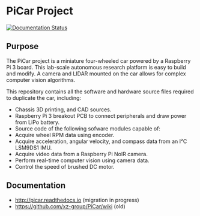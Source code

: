 PiCar Project
========================

[![Documentation Status](https://readthedocs.org/projects/picar/badge/?version=latest)](https://picar.readthedocs.io/en/latest/?badge=latest)

Purpose
--------

The PiCar project is a miniature four-wheeled car powered by a Raspberry Pi 3 board. 
This lab-scale autonomous research platform is easy to build and modify. A camera and LIDAR mounted on the car allows for complex computer vision algorithms. 

This repository contains all the software and hardware source files required to duplicate the car, including:
* Chassis 3D printing, and CAD sources.
* Raspberry Pi 3 breakout PCB to connect peripherals and draw power from LiPo battery.
* Source code of the following sofware modules capable of:
 * Acquire wheel RPM data using encoder.
 * Acquire acceleration, angular velocity, and compass data from an I²C LSM9DS1 IMU.
 * Acquire video data from a Raspberry Pi NoIR camera.
 * Perform real-time computer vision using camera data.
 * Control the speed of brushed DC motor.

Documentation 
--------------
- http://picar.readthedocs.io (migration in progress)
- https://github.com/xz-group/PiCar/wiki (old)
